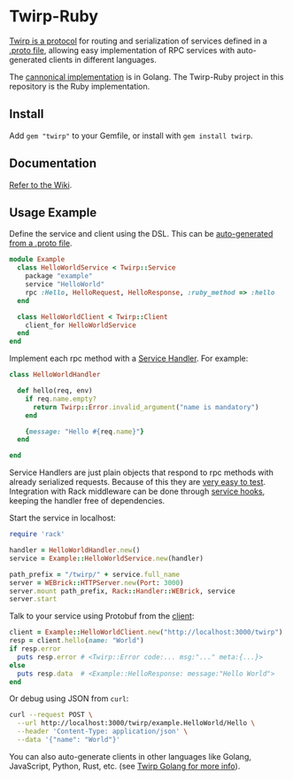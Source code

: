 # Twirp-Ruby

[Twirp is a protocol](https://twitchtv.github.io/twirp/docs/spec_v5.html) for routing and serialization of services defined in a [.proto file](https://developers.google.com/protocol-buffers/docs/proto3), allowing easy implementation of RPC services with auto-generated clients in different languages.

The [cannonical implementation](https://github.com/twitchtv/twirp) is in Golang. The Twirp-Ruby project in this repository is the Ruby implementation.


## Install

Add `gem "twirp"` to your Gemfile, or install with `gem install twirp`.


## Documentation

[Refer to the Wiki](https://github.com/twitchtv/twirp-ruby/wiki).


## Usage Example

Define the service and client using the DSL. This can be [auto-generated from a .proto file](https://github.com/twitchtv/twirp-ruby/wiki/Code-Generation).

```ruby
module Example
  class HelloWorldService < Twirp::Service
    package "example"
    service "HelloWorld"
    rpc :Hello, HelloRequest, HelloResponse, :ruby_method => :hello
  end

  class HelloWorldClient < Twirp::Client
    client_for HelloWorldService
  end
end
```


Implement each rpc method with a [Service Handler](https://github.com/twitchtv/twirp-ruby/wiki/Service-Handlers). For example:

```ruby
class HelloWorldHandler

  def hello(req, env)
    if req.name.empty?
      return Twirp::Error.invalid_argument("name is mandatory")
    end

    {message: "Hello #{req.name}"}
  end

end
```

Service Handlers are just plain objects that respond to rpc methods with already serialized requests. Because of this they are [very easy to test](https://github.com/twitchtv/twirp-ruby/wiki/Unit-Tests). Integration with Rack middleware can be done through [service hooks](https://github.com/twitchtv/twirp-ruby/wiki/Service-Hooks), keeping the handler free of dependencies.

Start the service in localhost:


```ruby
require 'rack'

handler = HelloWorldHandler.new()
service = Example::HelloWorldService.new(handler)

path_prefix = "/twirp/" + service.full_name
server = WEBrick::HTTPServer.new(Port: 3000)
server.mount path_prefix, Rack::Handler::WEBrick, service
server.start
```

Talk to your service using Protobuf from the [client](https://github.com/twitchtv/twirp-ruby/wiki/Twirp-Clients):

```ruby
client = Example::HelloWorldClient.new("http://localhost:3000/twirp")
resp = client.hello(name: "World")
if resp.error
  puts resp.error # <Twirp::Error code:... msg:"..." meta:{...}>
else
  puts resp.data  # <Example::HelloResponse: message:"Hello World">
end
```

Or debug using JSON from `curl`:

```sh
curl --request POST \
  --url http://localhost:3000/twirp/example.HelloWorld/Hello \
  --header 'Content-Type: application/json' \
  --data '{"name": "World"}'
```

You can also auto-generate clients in other languages like Golang, JavaScript, Python, Rust, etc. (see [Twirp Golang for more info](https://github.com/twitchtv/twirp)).
